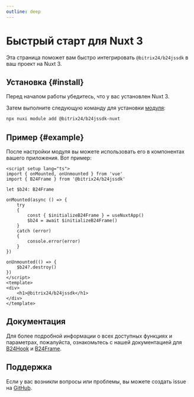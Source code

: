 ```yaml
---
outline: deep
---
```

# Быстрый старт для Nuxt 3

Эта страница поможет вам быстро интегрировать `@bitrix24/b24jssdk` в ваш проект на Nuxt 3.

## Установка {#install}

Перед началом работы убедитесь, что у вас установлен Nuxt 3.

Затем выполните следующую команду для установки [модуля](https://www.npmjs.com/package/@bitrix24/b24jssdk-nuxt):

```bash
npx nuxi module add @bitrix24/b24jssdk-nuxt
```

## Пример {#example}

После настройки модуля вы можете использовать его в компонентах вашего приложения. Вот пример:

```vue
<script setup lang="ts">
import { onMounted, onUnmounted } from 'vue'
import { B24Frame } from '@bitrix24/b24jssdk'

let $b24: B24Frame

onMounted(async () => {
	try
	{
		const { $initializeB24Frame } = useNuxtApp()
		$b24 = await $initializeB24Frame()
	}
	catch (error)
	{
		console.error(error)
	}
})

onUnmounted(() => {
	$b24?.destroy()
})
</script>
<template>
<div>
    <h1>@bitrix24/b24jssdk</h1>
</div>
</template>
```

## Документация

Для более подробной информации о всех доступных функциях и параметрах, пожалуйста, ознакомьтесь с нашей документацией
для [B24Hook](/reference/hook-index) и [B24Frame](/reference/frame-initialize-b24-frame).

## Поддержка

Если у вас возникли вопросы или проблемы, вы можете создать issue на [GitHub](https://github.com/bitrix24/b24jssdk/issues).